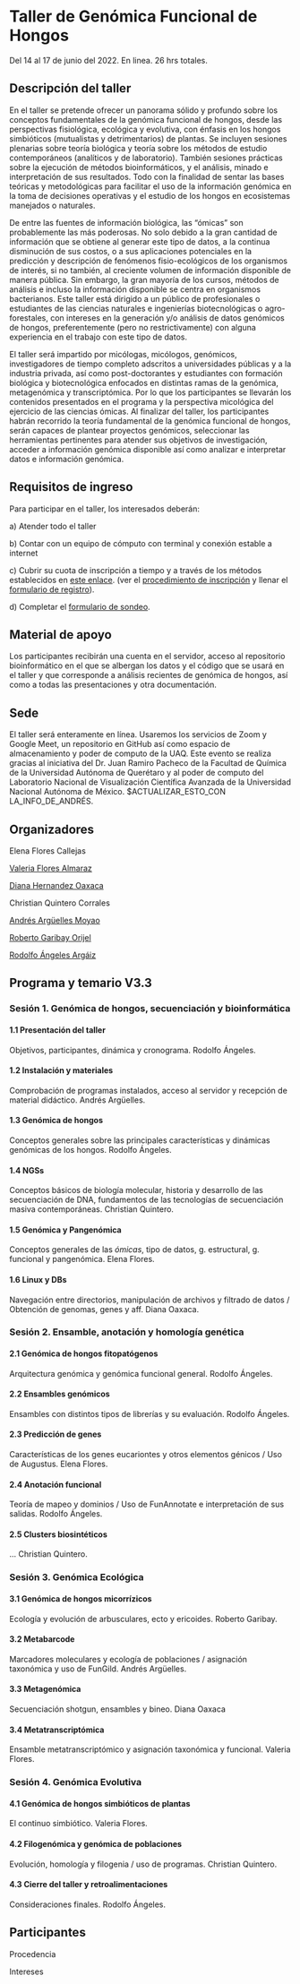 # Taller de Genómica Funcional de Hongos

Del 14 al 17 de junio del 2022. En linea. 26 hrs totales.



## Descripción del taller

En el taller se pretende ofrecer un panorama sólido y profundo sobre los conceptos fundamentales de la genómica funcional de hongos, desde las perspectivas fisiológica, ecológica y evolutiva, con énfasis en los hongos simbióticos (mutualistas y detrimentarios) de plantas. Se incluyen sesiones plenarias sobre teoría biológica y teoría sobre los métodos de estudio contemporáneos (analíticos y de laboratorio). También sesiones prácticas sobre la ejecución de métodos bioinformáticos, y el análisis, minado e interpretación de sus resultados. Todo con la finalidad de sentar las bases teóricas y metodológicas para  facilitar el uso de la información genómica en la toma de decisiones operativas y el estudio de los hongos en ecosistemas manejados o naturales.

De entre las fuentes de información biológica, las “ómicas” son probablemente las más poderosas. No solo debido a la gran cantidad de información que se obtiene al generar este tipo de datos, a la continua disminución de sus costos, o a sus aplicaciones potenciales en la predicción y descripción de fenómenos fisio-ecológicos de los organismos de interés, si no también, al creciente volumen de información disponible de manera pública. Sin embargo, la gran mayoría de los cursos, métodos de análisis e incluso la información disponible se centra en organismos bacterianos. Este taller está dirigido a un público de profesionales o estudiantes de las ciencias naturales e ingenierías biotecnológicas o agro-forestales, con intereses en la generación y/o análisis de datos genómicos de hongos, preferentemente (pero no restrictivamente) con alguna experiencia en el trabajo con este tipo de datos.

El taller será impartido por micólogas, micólogos, genómicos, investigadores de tiempo completo adscritos a universidades públicas y a la industria privada, así como post-doctorantes y estudiantes con formación biológica y biotecnológica enfocados en distintas ramas de la genómica, metagenómica y transcriptómica. Por lo que los participantes se llevarán los contenidos presentados en el programa y la perspectiva micológica del ejercicio de las ciencias  ómicas. Al finalizar del taller, los participantes habrán recorrido la teoría fundamental de la genómica funcional de hongos, serán capaces de plantear proyectos genómicos, seleccionar las herramientas pertinentes para atender sus objetivos de investigación, acceder a información genómica disponible así como analizar e interpretar datos e información genómica.



## **Requisitos de ingreso**

Para participar en el taller, los interesados deberán:



a) Atender todo el taller

b) Contar con un equipo de cómputo con terminal y conexión estable a internet

c) Cubrir su cuota de inscripción a tiempo y a través de los métodos establecidos en [este enlace](https://quimica.uaq.mx/index.php/ofertaeducon/ec-cursos/861-genomica-hongos). (ver el [procedimiento de inscripción](https://quimica.uaq.mx/docs/edu_continua/Procedimiento_inscripcion(PA-INS-PR01).pdf) y llenar el [formulario de registro](https://forms.office.com/r/DzbDqpJiLw)).

d) Completar el [formulario de sondeo]().



## **Material de apoyo**

Los participantes recibirán una cuenta en el servidor, acceso al repositorio bioinformático en el que se albergan los datos y el código que se usará en el taller y que corresponde a análisis recientes de genómica de hongos, así como a todas las presentaciones y otra documentación.



## **Sede**

El taller será enteramente en línea. Usaremos los servicios de Zoom y Google Meet, un repositorio en GitHub así como espacio de almacenamiento y poder de computo de la UAQ. Este evento se realiza gracias al iniciativa del Dr. Juan Ramiro Pacheco de la Facultad de Química de la Universidad Autónoma de Querétaro y al poder de computo del Laboratorio Nacional de Visualización Científica Avanzada de la Universidad Nacional Autónoma de México. $ACTUALIZAR_ESTO_CON LA_INFO_DE_ANDRÉS.



## **Organizadores**

Elena Flores Callejas

[Valeria Flores Almaraz](https://www.researchgate.net/profile/Valeria-Flores-Almaraz)

[Diana Hernandez Oaxaca](https://www.researchgate.net/profile/Diana-Hernandez-Oaxaca)

Christian Quintero Corrales

[Andrés Argüelles Moyao](https://scholar.google.com/citations?user=MTAXk6oAAAAJ&hl=es&oi=ao)

[Roberto Garibay Orijel ](https://scholar.google.com/citations?user=ZH3srVsAAAAJ&hl=es&oi=ao)

[Rodolfo Ángeles Argáiz](https://scholar.google.com/citations?hl=es&user=A2ZpeC8AAAAJ)



## Programa y temario V3.3

### Sesión 1. Genómica de hongos, secuenciación y bioinformática

#### 	1.1 Presentación del taller

Objetivos, participantes, dinámica y cronograma. Rodolfo Ángeles.

#### 	1.2 Instalación y materiales

Comprobación de programas instalados, acceso al servidor y recepción de material didáctico. Andrés Argüelles.

#### 	1.3 Genómica de hongos

Conceptos generales sobre las principales características y dinámicas genómicas de los hongos.  Rodolfo Ángeles.

#### 	1.4 NGSs

Conceptos básicos de biología molecular, historia y desarrollo de las secuenciación de DNA, fundamentos de las tecnologías de secuenciación masiva contemporáneas. Christian Quintero. 

#### 	1.5 Genómica y Pangenómica

Conceptos generales de las *ómicas*, tipo de datos, g. estructural, g. funcional y pangenómica. Elena Flores. 

#### 	1.6 Linux y DBs

Navegación entre directorios, manipulación de archivos y filtrado de datos / Obtención de genomas, genes y aff. Diana Oaxaca.



### Sesión 2. Ensamble, anotación y homología genética

#### 2.1 Genómica de hongos fitopatógenos

Arquitectura genómica y genómica funcional general. Rodolfo Ángeles.

#### 2.2 Ensambles genómicos

Ensambles con distintos tipos de librerías y su evaluación. Rodolfo Ángeles.

#### 2.3 Predicción de genes

Características de los genes eucariontes y otros elementos génicos / Uso de Augustus. Elena Flores.

#### 2.4 Anotación funcional

Teoría de mapeo y dominios / Uso de FunAnnotate e interpretación de sus salidas. Rodolfo Ángeles.

#### 2.5 Clusters biosintéticos

... Christian Quintero.



### Sesión 3. Genómica Ecológica

#### 3.1 Genómica de hongos micorrízicos

Ecología y evolución de arbusculares, ecto y ericoides. Roberto Garibay.

#### 3.2 Metabarcode

Marcadores moleculares y ecología de poblaciones / asignación taxonómica y uso de FunGild. Andrés Argüelles.

#### 3.3 Metagenómica

Secuenciación shotgun, ensambles y bineo. Diana Oaxaca

#### 3.4 Metatranscriptómica

Ensamble metatranscriptómico y asignación taxonómica y funcional. Valeria Flores.



### Sesión 4. Genómica Evolutiva

#### 4.1 Genómica de hongos simbióticos de plantas

El continuo simbiótico. Valeria Flores.

#### 4.2 Filogenómica y genómica de poblaciones

Evolución, homología y filogenia / uso de programas. Christian Quintero.

#### 4.3 Cierre del taller y retroalimentaciones

Consideraciones finales. Rodolfo Ángeles.



## Participantes

Procedencia

Intereses